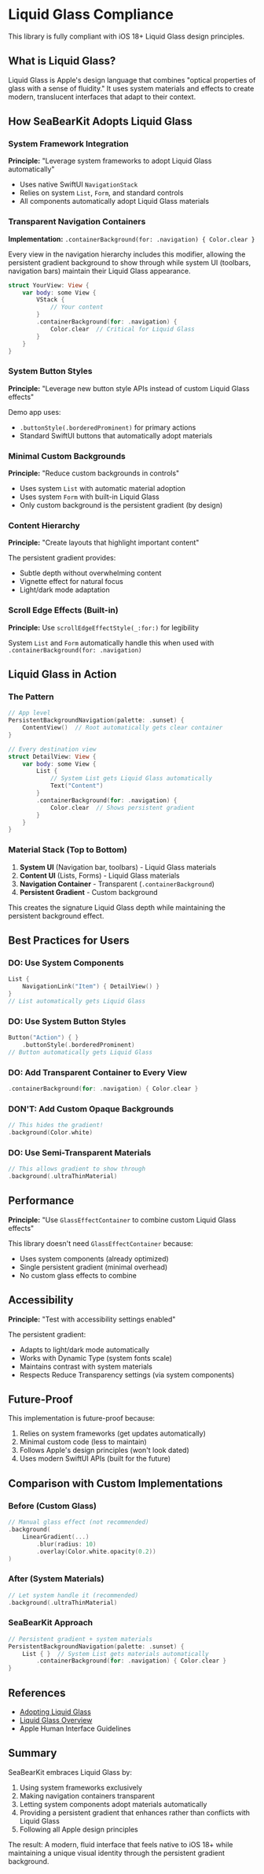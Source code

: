 # Liquid Glass Compliance

This library is fully compliant with iOS 18+ Liquid Glass design principles.

## What is Liquid Glass?

Liquid Glass is Apple's design language that combines "optical properties of glass with a sense of fluidity." It uses system materials and effects to create modern, translucent interfaces that adapt to their context.

## How SeaBearKit Adopts Liquid Glass

### System Framework Integration

**Principle:** "Leverage system frameworks to adopt Liquid Glass automatically"

- Uses native SwiftUI `NavigationStack`
- Relies on system `List`, `Form`, and standard controls
- All components automatically adopt Liquid Glass materials

### Transparent Navigation Containers

**Implementation:** `.containerBackground(for: .navigation) { Color.clear }`

Every view in the navigation hierarchy includes this modifier, allowing the persistent gradient background to show through while system UI (toolbars, navigation bars) maintain their Liquid Glass appearance.

```swift
struct YourView: View {
    var body: some View {
        VStack {
            // Your content
        }
        .containerBackground(for: .navigation) {
            Color.clear  // Critical for Liquid Glass
        }
    }
}
```

### System Button Styles

**Principle:** "Leverage new button style APIs instead of custom Liquid Glass effects"

Demo app uses:
- `.buttonStyle(.borderedProminent)` for primary actions
- Standard SwiftUI buttons that automatically adopt materials

### Minimal Custom Backgrounds

**Principle:** "Reduce custom backgrounds in controls"

- Uses system `List` with automatic material adoption
- Uses system `Form` with built-in Liquid Glass
- Only custom background is the persistent gradient (by design)

### Content Hierarchy

**Principle:** "Create layouts that highlight important content"

The persistent gradient provides:
- Subtle depth without overwhelming content
- Vignette effect for natural focus
- Light/dark mode adaptation

### Scroll Edge Effects (Built-in)

**Principle:** Use `scrollEdgeEffectStyle(_:for:)` for legibility

System `List` and `Form` automatically handle this when used with `.containerBackground(for: .navigation)`

## Liquid Glass in Action

### The Pattern

```swift
// App level
PersistentBackgroundNavigation(palette: .sunset) {
    ContentView()  // Root automatically gets clear container
}

// Every destination view
struct DetailView: View {
    var body: some View {
        List {
            // System List gets Liquid Glass automatically
            Text("Content")
        }
        .containerBackground(for: .navigation) {
            Color.clear  // Shows persistent gradient
        }
    }
}
```

### Material Stack (Top to Bottom)

1. **System UI** (Navigation bar, toolbars) - Liquid Glass materials
2. **Content UI** (Lists, Forms) - Liquid Glass materials
3. **Navigation Container** - Transparent (`.containerBackground`)
4. **Persistent Gradient** - Custom background

This creates the signature Liquid Glass depth while maintaining the persistent background effect.

## Best Practices for Users

### DO: Use System Components

```swift
List {
    NavigationLink("Item") { DetailView() }
}
// List automatically gets Liquid Glass
```

### DO: Use System Button Styles

```swift
Button("Action") { }
    .buttonStyle(.borderedProminent)
// Button automatically gets Liquid Glass
```

### DO: Add Transparent Container to Every View

```swift
.containerBackground(for: .navigation) { Color.clear }
```

### DON'T: Add Custom Opaque Backgrounds

```swift
// This hides the gradient!
.background(Color.white)
```

### DO: Use Semi-Transparent Materials

```swift
// This allows gradient to show through
.background(.ultraThinMaterial)
```

## Performance

**Principle:** "Use `GlassEffectContainer` to combine custom Liquid Glass effects"

This library doesn't need `GlassEffectContainer` because:
- Uses system components (already optimized)
- Single persistent gradient (minimal overhead)
- No custom glass effects to combine

## Accessibility

**Principle:** "Test with accessibility settings enabled"

The persistent gradient:
- Adapts to light/dark mode automatically
- Works with Dynamic Type (system fonts scale)
- Maintains contrast with system materials
- Respects Reduce Transparency settings (via system components)

## Future-Proof

This implementation is future-proof because:
1. Relies on system frameworks (get updates automatically)
2. Minimal custom code (less to maintain)
3. Follows Apple's design principles (won't look dated)
4. Uses modern SwiftUI APIs (built for the future)

## Comparison with Custom Implementations

### Before (Custom Glass)
```swift
// Manual glass effect (not recommended)
.background(
    LinearGradient(...)
        .blur(radius: 10)
        .overlay(Color.white.opacity(0.2))
)
```

### After (System Materials)
```swift
// Let system handle it (recommended)
.background(.ultraThinMaterial)
```

### SeaBearKit Approach
```swift
// Persistent gradient + system materials
PersistentBackgroundNavigation(palette: .sunset) {
    List { }  // System List gets materials automatically
        .containerBackground(for: .navigation) { Color.clear }
}
```

## References

- [Adopting Liquid Glass](https://sosumi.ai/documentation/technologyoverviews/adopting-liquid-glass)
- [Liquid Glass Overview](https://sosumi.ai/documentation/technologyoverviews/liquid-glass)
- Apple Human Interface Guidelines

## Summary

SeaBearKit embraces Liquid Glass by:
1. Using system frameworks exclusively
2. Making navigation containers transparent
3. Letting system components adopt materials automatically
4. Providing a persistent gradient that enhances rather than conflicts with Liquid Glass
5. Following all Apple design principles

The result: A modern, fluid interface that feels native to iOS 18+ while maintaining a unique visual identity through the persistent gradient background.
